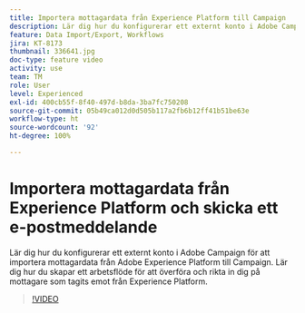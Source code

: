 ```yaml
---
title: Importera mottagardata från Experience Platform till Campaign
description: Lär dig hur du konfigurerar ett externt konto i Adobe Campaign för att importera mottagardata från Adobe Experience Platform till Campaign. Lär dig hur du skapar ett arbetsflöde för att överföra och rikta in dig på mottagare som tagits emot från Experience Platform.
feature: Data Import/Export, Workflows
jira: KT-8173
thumbnail: 336641.jpg
doc-type: feature video
activity: use
team: TM
role: User
level: Experienced
exl-id: 400cb55f-8f40-497d-b8da-3ba7fc750208
source-git-commit: 05b49ca012d0d505b117a2fb6b12ff41b51be63e
workflow-type: ht
source-wordcount: '92'
ht-degree: 100%

---
```


# Importera mottagardata från Experience Platform och skicka ett e-postmeddelande

Lär dig hur du konfigurerar ett externt konto i Adobe Campaign för att importera mottagardata från Adobe Experience Platform till Campaign. Lär dig hur du skapar ett arbetsflöde för att överföra och rikta in dig på mottagare som tagits emot från Experience Platform.

>[!VIDEO](https://video.tv.adobe.com/v/336641?quality=12&learn=on)
